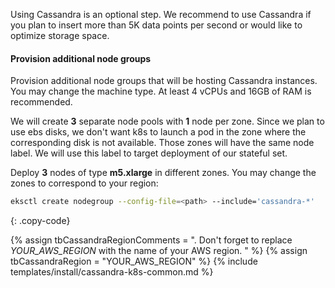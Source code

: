 Using Cassandra is an optional step. 
We recommend to use Cassandra if you plan to insert more than 5K data points per second or would like to optimize storage space.

#### Provision additional node groups

Provision additional node groups that will be hosting Cassandra instances. 
You may change the machine type. At least 4 vCPUs and 16GB of RAM is recommended.

We will create **3** separate node pools with **1** node per zone. 
Since we plan to use ebs disks, we don't want k8s to launch a pod in the zone where the corresponding disk is not available.
Those zones will have the same node label. We will use this label to target deployment of our stateful set.

Deploy **3** nodes of type **m5.xlarge** in different zones. You may change the zones to correspond to your region:

```bash
eksctl create nodegroup --config-file=<path> --include='cassandra-*'
```
{: .copy-code}

{% assign tbCassandraRegionComments = ". Don't forget to replace *YOUR_AWS_REGION* with the name of your AWS region. " %}
{% assign tbCassandraRegion = "YOUR_AWS_REGION" %}
{% include templates/install/cassandra-k8s-common.md %}